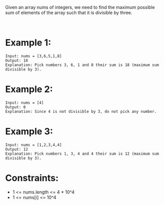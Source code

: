 ﻿﻿Given an array nums of integers, we need to find the maximum possible sum of elements of the array such that it is divisible by three.

 

# Example 1:
```
Input: nums = [3,6,5,1,8]
Output: 18
Explanation: Pick numbers 3, 6, 1 and 8 their sum is 18 (maximum sum divisible by 3).
```
# Example 2:
```
Input: nums = [4]
Output: 0
Explanation: Since 4 is not divisible by 3, do not pick any number.
```
# Example 3:
```
Input: nums = [1,2,3,4,4]
Output: 12
Explanation: Pick numbers 1, 3, 4 and 4 their sum is 12 (maximum sum divisible by 3).
```

# Constraints:

- 1 <= nums.length <= 4 * 10^4
- 1 <= nums[i] <= 10^4
